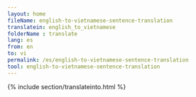 ```yaml
---
layout: home
fileName: english-to-vietnamese-sentence-translation
translatein: english_to_vietnamese
folderName : translate
lang: es
from: en
to: vi
permalink: /es/english-to-vietnamese-sentence-translation
tool: english-to-vietnamese-sentence-translation
---
```

{% include section/translateinto.html %}